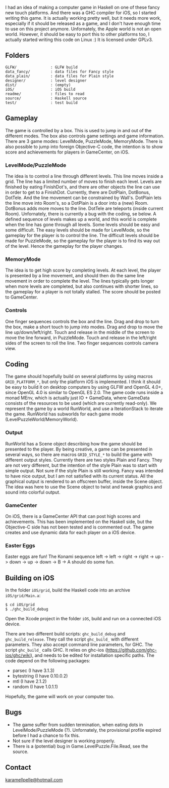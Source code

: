 I had an idea of making a computer game in Haskell on one of these fancy new touch platforms. And there was a GHC compiler for iOS, so I started writing this game. It is actually working pretty well, but it needs more work, especially if it should be released as a game, and I don't have enough time to use on this project anymore. Unfornately, the Apple world is not an open world. However, it should be easy to port this to other platforms too, I actually started writing this code on Linux :) It is licensed under GPLv3.


Folders
----------------

    GLFW/               : GLFW build
    data_fancy/         : data files for Fancy style
    data_plain/         : data files for Plain style
    designer/           : level designer 
    dist/               : (empty)
    iOS/                : iOS build
    readme/             : files to read
    source/             : Haskell source
    test/               : test build 


Gameplay
----------------

The game is controlled by a box. This is used to jump in and out of the different modes. The box also controls game settings and game information. There are 3 game modes: LevelMode, PuzzleMode, MemoryMode. There is also possible to jump into foreign Objective-C code, the intention is to show score and achievements for players in GameCenter, on iOS.

### LevelMode/PuzzleMode ###
The idea is to control a line through different levels. This line moves inside a grid. The line has a limited number of moves to finish each level. Levels are finished by eating FinishDot's, and there are other objects the line can use in order to get to a FinishDot. Currently, there are DotPlain, DotBonus, DotTele. And the line movement can be constrained by Wall's. DotPlain lets the line move into Room's, so a DotPlain is a door into a (new) Room. DotBonus adds more moves to the line. DotTele are teleports (inside current Room). Unfornately, there is currently a bug with the coding, se below. A defined sequence of levels makes up a world, and this world is complete when the line has gone through all levels. Some levels should be easy and some difficult. The easy levels should be made for LevelMode, so the gameplay for the player is to control the line. The difficult levels should be made for PuzzleMode, so the gameplay for the player is to find its way out of the level. Hence the gameplay for the player changes. 

### MemoryMode ###
The idea is to get high score by completing levels. At each level, the player is presented by a line movement, and should then do the same line movement in order to complete the level. The lines typically gets longer when more levels are completed, but also continues with shorter lines, so the gameplay for a player is not totally stalled. The score should be posted to GameCenter.

### Controls ###
One finger sequences controls the box and the line. Drag and drop to turn the box, make a short touch to jump into modes. Drag and drop to move the line up/down/left/right. Touch and release in the middle of the screen to move the line forward, in PuzzleMode. Touch and release in the left/right sides of the screen to roll the line. Two finger sequences controls camera view.


Coding
----------------

The game should hopefully build on several platforms by using macros `GRID_PLATFORM_*`, but only the platform iOS is implemented. I think it should be easy to build it on desktop computers by using GLFW and OpenGL 4.0+, since OpenGL 4.0 is similar to OpenGL ES 2.0.
The game code runs inside a monad MEnv, which is actually just IO + GameData, where GameData consists of the resources to be used (which are currently read-only). We represent the game by a world RunWorld, and use a IterationStack to iterate the game. RunWorld has subworlds for each game mode (LevelPuzzleWorld/MemoryWorld).

### Output ###
RunWorld has a Scene object describing how the game should be presented to the player. By being creative, a game can be presented in several ways, so there are macros `GRID_STYLE_*` to build the game with different output styles. Currently there are two styles Plain and Fancy. They are not very different, but the intention of the style Plain was to start with simple output. Not sure if the style Plain is still working. Fancy was intended to have nice output, but I am not satisfied with its current status. All the graphical output is rendered to an offscreen buffer, inside the Scene object. The idea was here to use the Scene object to twist and tweak graphics and sound into colorful output.

### GameCenter ###
On iOS, there is a GameCenter API that can post high scores and achievements. This has been implemented on the Haskell side, but the Objective-C side has not been tested and is commented out. The game creates and use dynamic data for each player on a iOS device. 

### Easter Eggs ###
Easter eggs are fun! The Konami sequence left -> left -> right -> right -> up -> down -> up -> down -> B -> A should do some fun. 


Building on iOS
----------------

In the folder `iOS/grid`, build the Haskell code into an archive `iOS/grid/Main.a`:  

    $ cd iOS/grid
    $ ./ghc_build_debug

Open the Xcode project in the folder `iOS`, build and run on a connected iOS device.

There are two different build scripts: `ghc_build_debug` and `ghc_build_release`. They call the script `ghc_build_` with different parameters. They also accept command line parameters, for GHC. The script `ghc_build_` calls GHC. It relies on ghc-ios (<https://github.com/ghc-ios/ghc/wiki>), and needs to be edited for installation specific paths. The code depend on the following packages:

* parsec        (I have 3.1.3)
* bytestring    (I have 0.10.0.2)
* mtl           (I have 2.1.2)
* random        (I have 1.0.1.1)

Hopefully, the game will work on your computer too.


Bugs
----------------

* The game suffer from sudden termination, when eating dots in LevelMode/PuzzleMode (?). Unfornately, the provisional profile expired before I had a chance to fix this. 
* Not sure if the level designer is working properly.
* There is a (potential) bug in Game.LevelPuzzle.File.Read, see the source.

Contact
----------------

<karamellpelle@hotmail.com>
